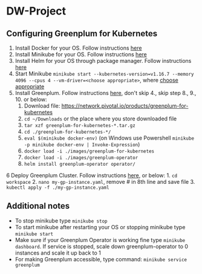 # DW-Project

## Configuring Greenplum for Kubernetes
1. Install Docker for your OS. Follow instructions [here](https://docs.docker.com/get-docker/)
2. Install Minikube for your OS. Follow instructions [here](https://minikube.sigs.k8s.io/docs/start/)
3. Install Helm for your OS through package manager. Follow instructions [here](https://helm.sh/docs/intro/install/)
4. Start Minikube `minikube start --kubernetes-version=v1.16.7 --memory 4096 --cpus 4 --vm-driver=<choose appropriate>`, where [choose appropriate](https://minikube.sigs.k8s.io/docs/drivers/)
5. Install Greenplum. Follow instructions [here](http://greenplum-kubernetes.docs.pivotal.io/2-3/installing.html), don't skip 4., skip step 8., 9., 10. or below:
    1. Download file: https://network.pivotal.io/products/greenplum-for-kubernetes
    2. `cd ~/Downloads` or the place where you store downloaded file
    3. `tar xzf greenplum-for-kubernetes-*.tar.gz`
    4. `cd ./greenplum-for-kubernetes-*/`
    5. `eval $(minikube docker-env)` (on Windows use Powershell `minikube -p minikube docker-env | Invoke-Expression`)
    6. `docker load -i ./images/greenplum-for-kubernetes`
    7. `docker load -i ./images/greenplum-operator`
    8. `helm install greenplum-operator operator/`

6 Deploy Greenplum Cluster. Follow instructions [here](http://greenplum-kubernetes.docs.pivotal.io/2-3/deploy-operator.html), or below:
    1. `cd workspace`
    2. `nano my-gp-instance.yaml`, remove # in 8th line and save file
    3. `kubectl apply -f ./my-gp-instance.yaml`

## Additional notes
- To stop minikube type `minikube stop`
- To start minikube after restarting your OS or stopping minikube type `minikube start`
- Make sure if your Greenplum Operator is working fine type `minikube dashboard`. If service is stopped, scale down greenplum-operator to 0 instances and scale it up back to 1
- For making Greenplum accessible, type command: `minikube service greenplum`
